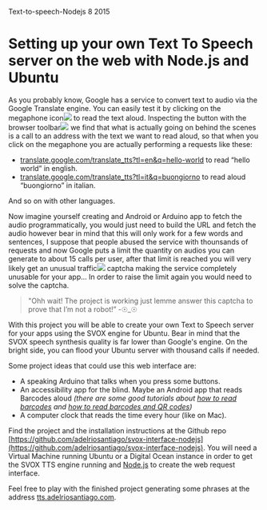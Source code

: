 <permalink>Text-to-speech-Nodejs</permalink>
<month>8</month>
<year>2015</year>

# Setting up your own Text To Speech server on the web with Node.js and Ubuntu

As you probably know, Google has a service to convert text to audio via the Google Translate engine. You can easily test it by clicking on the <a class='mintip'>megaphone icon<span><img src='articles/images/google-tts.png'/></span></a> to read the text aloud. <a class='mintip'>Inspecting the button with the browser toolbar<span><img src='articles/images/behind-scenes.png'/></span></a> we find that what is actually going on behind the scenes is a call to an address with the text we want to read aloud, so that when you click on the megaphone you are actually performing a requests like these:


 * [translate.google.com/translate_tts?tl=en&q=hello-world](http://translate.google.com/translate_tts?tl=en&q=hello-world) to read “hello world” in english.
 * [translate.google.com/translate_tts?tl=it&q=buongiorno](http://translate.google.com/translate_tts?tl=it&q=buongiorno) to read aloud “buongiorno” in italian.

And so on with other languages.

Now imagine yourself creating and Android or Arduino app to fetch the audio programmatically, you would just need to build the URL and fetch the audio however bear in mind that this will only work for a few words and sentences, I suppose that people abused the service with thounsands of requests and now Google puts a limit the quantity on audios you can generate to about 15 calls per user, after that limit is reached you will very likely get an <a class='mintip'>unusual traffic<span><img src='articles/images/deny-tts-google.png'/></span></a> captcha making the service completely unusable for your app... In order to raise the limit again you would need to solve the captcha.

> "Ohh wait! The project is working just lemme answer this captcha to prove that I’m not a robot!”
> -☉_☉

With this project you will be able to create your own Text to Speech server for your apps using the SVOX engine for Ubuntu. Bear in mind that the SVOX speech synthesis quality is far lower than Google's engine. On the bright side, you can flood your Ubuntu server with thousand calls if needed.


Some project ideas that could use this web interface are:
 * A speaking Arduino that talks when you press some buttons.
 * An accessibility app for the blind. Maybe an Android app that reads Barcodes aloud *(there are some good tutorials about [how to read barcodes](http://code.tutsplus.com/tutorials/android-sdk-create-a-barcode-reader--mobile-17162) and [how to read barcodes and QR codes](http://examples.javacodegeeks.com/android/android-barcode-and-qr-scanner-example/))*
 * A computer clock that reads the time every hour (like on Mac).

Find the project and the installation instructions at the Github repo [https://github.com/adelriosantiago/svox-interface-nodejs](https://github.com/adelriosantiago/svox-interface-nodejs). You will need a Virtual Machine running Ubuntu or a Digital Ocean instance in order to get the SVOX TTS engine running and [Node.js](http://nodejs.org) to create the web request interface.

Feel free to play with the finished project generating some phrases at the address [tts.adelriosantiago.com](http://tts.adelriosantiago.com).